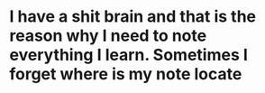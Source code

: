 # I have a shit brain and that is the reason why I need to note everything I learn. Sometimes I forget where is my note locate